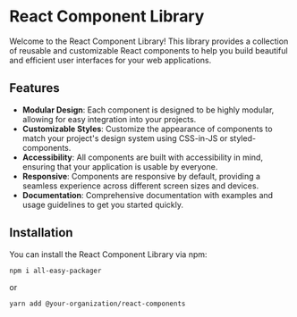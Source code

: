# React Component Library

Welcome to the React Component Library! This library provides a collection of reusable and customizable React components to help you build beautiful and efficient user interfaces for your web applications.

## Features

- **Modular Design**: Each component is designed to be highly modular, allowing for easy integration into your projects.
- **Customizable Styles**: Customize the appearance of components to match your project's design system using CSS-in-JS or styled-components.
- **Accessibility**: All components are built with accessibility in mind, ensuring that your application is usable by everyone.
- **Responsive**: Components are responsive by default, providing a seamless experience across different screen sizes and devices.
- **Documentation**: Comprehensive documentation with examples and usage guidelines to get you started quickly.

## Installation

You can install the React Component Library via npm:

```
npm i all-easy-packager
```

or

```
yarn add @your-organization/react-components
```
